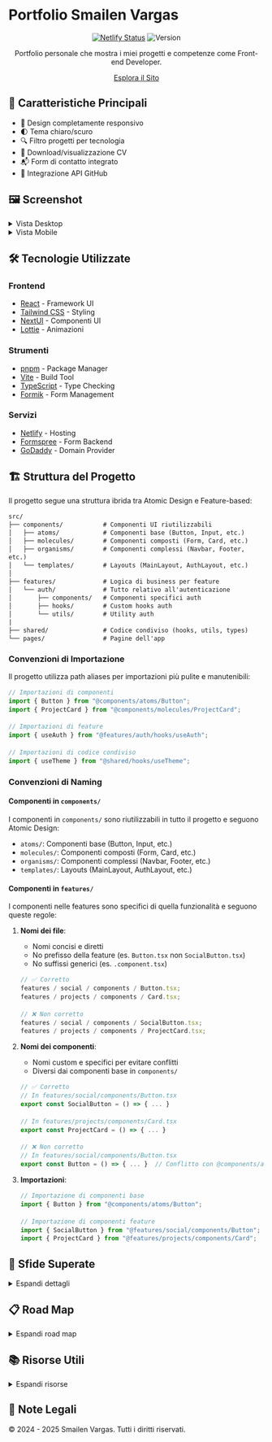 # Portfolio Smailen Vargas

<div align="center">

[![Netlify Status](https://api.netlify.com/api/v1/badges/33b32928-0abb-4427-ac58-3f980cfc51ed/deploy-status)](https://app.netlify.com/sites/smailenvargas/deploys)
![Version](https://img.shields.io/badge/version-1.3.2-blue.svg)

Portfolio personale che mostra i miei progetti e competenze come Front-end Developer.

[Esplora il Sito](https://smailenvargas.com)

</div>

## 🌟 Caratteristiche Principali

- 📱 Design completamente responsivo
- 🌓 Tema chiaro/scuro
- 🔍 Filtro progetti per tecnologia
- 📄 Download/visualizzazione CV
- 📬 Form di contatto integrato
- 🔄 Integrazione API GitHub

## 🖼️ Screenshot

<details>
<summary>Vista Desktop</summary>
<img src="/src/assets/screenshot/sito-desktop.jpeg" alt="Vista Desktop">
</details>

<details>
<summary>Vista Mobile</summary>
<img src="/src/assets/screenshot/sito-smartphone.jpeg" alt="Vista Mobile">
</details>

## 🛠️ Tecnologie Utilizzate

### Frontend

- [React](https://react.dev/) - Framework UI
- [Tailwind CSS](https://tailwindcss.com/) - Styling
- [NextUI](https://nextui.org/) - Componenti UI
- [Lottie](https://airbnb.io/lottie/) - Animazioni

### Strumenti

- [pnpm](https://pnpm.io/) - Package Manager
- [Vite](https://vitejs.dev/) - Build Tool
- [TypeScript](https://www.typescriptlang.org/) - Type Checking
- [Formik](https://formik.org/) - Form Management

### Servizi

- [Netlify](https://www.netlify.com/) - Hosting
- [Formspree](https://formspree.io/) - Form Backend
- [GoDaddy](https://www.godaddy.com/) - Domain Provider

## 🏗️ Struttura del Progetto

Il progetto segue una struttura ibrida tra Atomic Design e Feature-based:

```
src/
├── components/           # Componenti UI riutilizzabili
│   ├── atoms/            # Componenti base (Button, Input, etc.)
│   ├── molecules/        # Componenti composti (Form, Card, etc.)
│   ├── organisms/        # Componenti complessi (Navbar, Footer, etc.)
│   └── templates/        # Layouts (MainLayout, AuthLayout, etc.)
│
├── features/             # Logica di business per feature
│   └── auth/             # Tutto relativo all'autenticazione
│       ├── components/   # Componenti specifici auth
│       ├── hooks/        # Custom hooks auth
│       └── utils/        # Utility auth
|
├── shared/               # Codice condiviso (hooks, utils, types)
└── pages/                # Pagine dell'app
```

### Convenzioni di Importazione

Il progetto utilizza path aliases per importazioni più pulite e manutenibili:

```typescript
// Importazioni di componenti
import { Button } from "@components/atoms/Button";
import { ProjectCard } from "@components/molecules/ProjectCard";

// Importazioni di feature
import { useAuth } from "@features/auth/hooks/useAuth";

// Importazioni di codice condiviso
import { useTheme } from "@shared/hooks/useTheme";
```

### Convenzioni di Naming

#### Componenti in `components/`

I componenti in `components/` sono riutilizzabili in tutto il progetto e seguono Atomic Design:

- `atoms/`: Componenti base (Button, Input, etc.)
- `molecules/`: Componenti composti (Form, Card, etc.)
- `organisms/`: Componenti complessi (Navbar, Footer, etc.)
- `templates/`: Layouts (MainLayout, AuthLayout, etc.)

#### Componenti in `features/`

I componenti nelle features sono specifici di quella funzionalità e seguono queste regole:

1. **Nomi dei file**:

   - Nomi concisi e diretti
   - No prefisso della feature (es. `Button.tsx` non `SocialButton.tsx`)
   - No suffissi generici (es. `.component.tsx`)

   ```typescript
   // ✅ Corretto
   features / social / components / Button.tsx;
   features / projects / components / Card.tsx;

   // ❌ Non corretto
   features / social / components / SocialButton.tsx;
   features / projects / components / ProjectCard.tsx;
   ```

2. **Nomi dei componenti**:

   - Nomi custom e specifici per evitare conflitti
   - Diversi dai componenti base in `components/`

   ```typescript
   // ✅ Corretto
   // In features/social/components/Button.tsx
   export const SocialButton = () => { ... }

   // In features/projects/components/Card.tsx
   export const ProjectCard = () => { ... }

   // ❌ Non corretto
   // In features/social/components/Button.tsx
   export const Button = () => { ... }  // Conflitto con @components/atoms/Button
   ```

3. **Importazioni**:

   ```typescript
   // Importazione di componenti base
   import { Button } from "@components/atoms/Button";

   // Importazione di componenti feature
   import { SocialButton } from "@features/social/components/Button";
   import { ProjectCard } from "@features/projects/components/Card";
   ```

## 🎯 Sfide Superate

<details>
<summary>Espandi dettagli</summary>

- **Responsive Design**: Creare un portfolio che sia non solo visivamente accattivante, ma anche altamente funzionale, adattabile a diverse dimensioni di schermo.
- **Progetti Interattivi**: Ogni progetto include una immagine di anteprima, le tecnologie utilizzate e un link alla demo o al repository GitHub.
- **Form di Contatto**: Form per permettere agli utenti di contattarmi direttamente dal sito.
- **API GitHub**: Implementare la API di GitHub per recuperare la repository con i progetti.
</details>

## 📋 Road Map

<details>
<summary>Espandi road map</summary>

- [x] Download/visualizzazione CV
- [x] Filtro progetti per tecnologia
- [x] Dark mode automatica/manuale
- [ ] Animazioni avanzate
- [ ] Tracciamento esperienza tecnologie
- [ ] ~~Server e database progetti~~ (Cancellato)
- [ ] ~~Temi multipli~~ (Cancellato)
</details>

## 📚 Risorse Utili

<details>
<summary>Espandi risorse</summary>

- [Tailwind CSS Docs](https://tailwindcss.com/docs)
- [Formik Docs](https://formik.org/docs)
- [React Docs](https://react.dev/)
- [Icons8](https://icons8.it/icons/)
</details>

## 📝 Note Legali

© 2024 - 2025 Smailen Vargas. Tutti i diritti riservati.

